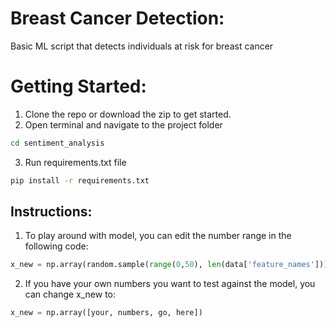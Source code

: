 # Breast Cancer Detection: 
Basic ML script that detects individuals at risk for breast cancer

# Getting Started:
1. Clone the repo or download the zip to get started.
2. Open terminal and navigate to the project folder
```zsh
cd sentiment_analysis
```
3. Run requirements.txt file
```zsh
pip install -r requirements.txt
```

## Instructions:
1. To play around with model, you can edit the number range in the following code: 
```python
x_new = np.array(random.sample(range(0,50), len(data['feature_names'])))
```
2. If you have your own numbers you want to test against the model, you can change x_new to:
```python
x_new = np.array([your, numbers, go, here])
```
